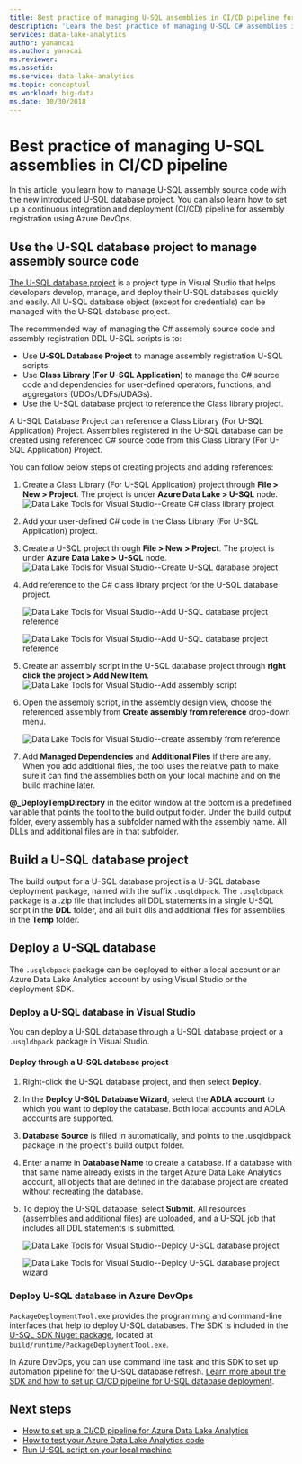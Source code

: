 ```yaml
---
title: Best practice of managing U-SQL assemblies in CI/CD pipeline for Azure Data Lake
description: 'Learn the best practice of managing U-SQL C# assemblies in CI/CD pipeline with Azure DevOps.'
services: data-lake-analytics
author: yanancai
ms.author: yanacai
ms.reviewer: 
ms.assetid: 
ms.service: data-lake-analytics
ms.topic: conceptual
ms.workload: big-data
ms.date: 10/30/2018
---
```


# Best practice of managing U-SQL assemblies in CI/CD pipeline

In this article, you learn how to manage U-SQL assembly source code with the new introduced U-SQL database project. You can also learn how to set up a continuous integration and deployment (CI/CD) pipeline for assembly registration using Azure DevOps.

## Use the U-SQL database project to manage assembly source code

[The U-SQL database project](data-lake-analytics-data-lake-tools-develop-usql-database.md) is a project type in Visual Studio that helps developers develop, manage, and deploy their U-SQL databases quickly and easily. All U-SQL database object (except for credentials) can be managed with the U-SQL database project. 

The recommended way of managing the C# assembly source code and assembly registration DDL U-SQL scripts is to:

* Use **U-SQL Database Project** to manage assembly registration U-SQL scripts.
* Use **Class Library (For U-SQL Application)** to manage the C# source code and dependencies for user-defined operators, functions, and aggregators (UDOs/UDFs/UDAGs).
* Use the U-SQL database project to reference the Class library project. 

A U-SQL Database Project can reference a Class Library (For U-SQL Application) Project. Assemblies registered in the U-SQL database can be created using referenced C# source code from this Class Library (For U-SQL Application) Project.

You can follow below steps of creating projects and adding references:
1. Create a Class Library (For U-SQL Application) project through **File > New > Project**. The project is under **Azure Data Lake > U-SQL** node.
   ![Data Lake Tools for Visual Studio--Create C# class library project](./media/data-lake-analytics-cicd-manage-assemblies/create-c-sharp-class-library-project.png)
2. Add your user-defined C# code in the Class Library (For U-SQL Application) project. 
3. Create a U-SQL project through **File > New > Project**. The project is under **Azure Data Lake > U-SQL** node.
   ![Data Lake Tools for Visual Studio--Create U-SQL database project](media/data-lake-analytics-cicd-manage-assemblies/create-u-sql-database-project.png)
4. Add reference to the C# class library project for the U-SQL database project.

    ![Data Lake Tools for Visual Studio--Add U-SQL database project reference](./media/data-lake-analytics-cicd-manage-assemblies/data-lake-tools-add-project-reference.png) 

    ![Data Lake Tools for Visual Studio--Add U-SQL database project reference](./media/data-lake-analytics-cicd-manage-assemblies/data-lake-tools-add-project-reference-wizard.png)
5. Create an assembly script in the U-SQL database project through **right click the project > Add New Item**.
   ![Data Lake Tools for Visual Studio--Add assembly script](media/data-lake-analytics-cicd-manage-assemblies/add-assembly-script.png)
6. Open the assembly script, in the assembly design view, choose the referenced assembly from **Create assembly from reference** drop-down menu.

    ![Data Lake Tools for Visual Studio--create assembly from reference](./media/data-lake-analytics-cicd-manage-assemblies/data-lake-tools-create-assembly-from-reference.png)

7. Add **Managed Dependencies** and **Additional Files** if there are any. When you add additional files, the tool uses the relative path to make sure it can find the assemblies both on your local machine and on the build machine later. 

**@_DeployTempDirectory** in the editor window at the bottom is a predefined variable that points the tool to the build output folder. Under the build output folder, every assembly has a subfolder named with the assembly name. All DLLs and additional files are in that subfolder. 

## Build a U-SQL database project

The build output for a U-SQL database project is a U-SQL database deployment package, named with the suffix `.usqldbpack`. The `.usqldbpack` package is a .zip file that includes all DDL statements in a single U-SQL script in the **DDL** folder, and all built dlls and additional files for assemblies in the **Temp** folder.

## Deploy a U-SQL database

The `.usqldbpack` package can be deployed to either a local account or an Azure Data Lake Analytics account by using Visual Studio or the deployment SDK. 

### Deploy a U-SQL database in Visual Studio

You can deploy a U-SQL database through a U-SQL database project or a `.usqldbpack` package in Visual Studio.

#### Deploy through a U-SQL database project

1.	Right-click the U-SQL database project, and then select **Deploy**.
2.	In the **Deploy U-SQL Database Wizard**, select the **ADLA account** to which you want to deploy the database. Both local accounts and ADLA accounts are supported.
3.	**Database Source** is filled in automatically, and points to the .usqldbpack package in the project's build output folder.
4.	Enter a name in **Database Name** to create a database. If a database with that same name already exists in the target Azure Data Lake Analytics account, all objects that are defined in the database project are created without recreating the database.
5.	To deploy the U-SQL database, select **Submit**. All resources (assemblies and additional files) are uploaded, and a U-SQL job that includes all DDL statements is submitted.

    ![Data Lake Tools for Visual Studio--Deploy U-SQL database project](./media/data-lake-analytics-cicd-manage-assemblies/data-lake-tools-deploy-usql-database-project.png)

    ![Data Lake Tools for Visual Studio--Deploy U-SQL database project wizard](./media/data-lake-analytics-cicd-manage-assemblies/data-lake-tools-deploy-usql-database-project-wizard.png)

### Deploy U-SQL database in Azure DevOps

`PackageDeploymentTool.exe` provides the programming and command-line interfaces that help to deploy U-SQL databases. The SDK is included in the [U-SQL SDK Nuget package](https://www.nuget.org/packages/Microsoft.Azure.DataLake.USQL.SDK/), located at `build/runtime/PackageDeploymentTool.exe`.

In Azure DevOps, you can use command line task and this SDK to set up automation pipeline for the U-SQL database refresh. [Learn more about the SDK and how to set up CI/CD pipeline for U-SQL database deployment](data-lake-analytics-cicd-overview.md#deploy-u-sql-database-through-azure-pipelines).

## Next steps

* [How to set up a CI/CD pipeline for Azure Data Lake Analytics](data-lake-analytics-cicd-overview.md)
* [How to test your Azure Data Lake Analytics code](data-lake-analytics-cicd-test.md)
* [Run U-SQL script on your local machine](data-lake-analytics-data-lake-tools-local-run.md)
